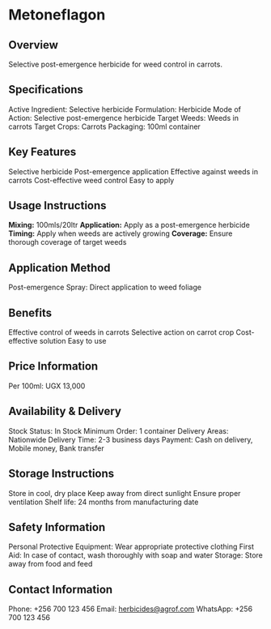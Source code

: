 # Metoneflagon

## Overview
Selective post-emergence herbicide for weed control in carrots.

## Specifications
Active Ingredient: Selective herbicide
Formulation: Herbicide
Mode of Action: Selective post-emergence herbicide
Target Weeds: Weeds in carrots
Target Crops: Carrots
Packaging: 100ml container

## Key Features
Selective herbicide
Post-emergence application
Effective against weeds in carrots
Cost-effective weed control
Easy to apply

## Usage Instructions
**Mixing:** 100mls/20ltr
**Application:** Apply as a post-emergence herbicide
**Timing:** Apply when weeds are actively growing
**Coverage:** Ensure thorough coverage of target weeds

## Application Method
Post-emergence Spray: Direct application to weed foliage

## Benefits
Effective control of weeds in carrots
Selective action on carrot crop
Cost-effective solution
Easy to use

## Price Information
Per 100ml: UGX 13,000

## Availability & Delivery
Stock Status: In Stock
Minimum Order: 1 container
Delivery Areas: Nationwide
Delivery Time: 2-3 business days
Payment: Cash on delivery, Mobile money, Bank transfer

## Storage Instructions
Store in cool, dry place
Keep away from direct sunlight
Ensure proper ventilation
Shelf life: 24 months from manufacturing date

## Safety Information
Personal Protective Equipment: Wear appropriate protective clothing
First Aid: In case of contact, wash thoroughly with soap and water
Storage: Store away from food and feed

## Contact Information
Phone: +256 700 123 456
Email: herbicides@agrof.com
WhatsApp: +256 700 123 456

